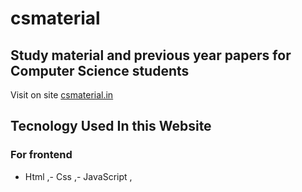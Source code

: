 # csmaterial
## Study material and previous year papers for Computer Science students 

Visit on site [csmaterial.in](https://www.csmaterial.in/)

## Tecnology Used In this Website

### For frontend
- Html ,- Css ,- JavaScript ,
